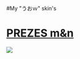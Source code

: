 #My "うおｗ" skin's

# [PREZES m&n](https://drive.google.com/file/d/17rz1OhKoFmrtR9tEHL3C5xy6IlOvn0XD/view?usp=drive_link)
![](https://github.com/user-attachments/assets/ced43545-d43c-4f6b-a2f2-98177c861b08)
